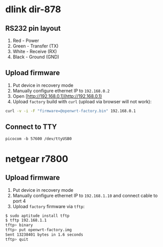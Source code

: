# dlink dir-878

## RS232 pin layout

1. Red   - Power
2. Green - Transfer (TX)
3. White - Receive (RX)
4. Black - Ground (GND)

## Upload firmware

1. Put device in recovery mode
2. Manually configure ethernet IP to `192.168.0.2`
2. Open [http://192.168.0.1](http://192.168.0.1)
3. Upload `factory` build with `curl` (upload via browser will not work):

```sh
curl -v -i -F "firmware=@openwrt-factory.bin" 192.168.0.1
```

## Connect to TTY

```
picocom -b 57600 /dev/ttyUSB0
```

# netgear r7800

## Upload firmware

1. Put device in recovery mode
2. Manually configure ethernet IP to `192.168.1.10` and connect cable to port 4
3. Upload `factory` firmware via `tftp`:

```sh
$ sudo aptitude install tftp
$ tftp 192.168.1.1
tftp> binary
tftp> put openwrt-factory.img
Sent 13238401 bytes in 1.6 seconds
tftp> quit
```
